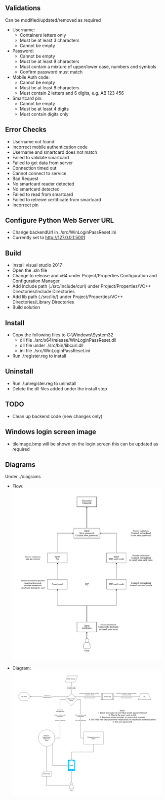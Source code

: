 Validations
------------------------------------------------
Can be modified/updated/removed as required

- Username:
  - Containers letters only
  - Must be at least 3 characters
  - Cannot be empty
- Password:
  - Cannot be empty
  - Must be at least 8 characters
  - Must contain a mixture of upper/lower case, numbers and symbols
  - Confirm password must match
- Mobile Auth code:
  - Cannot be empty
  - Must be at least 8 characters
  - Must contain 2 letters and 6 digits, e.g. AB 123 456
- Smartcard pin:
  - Cannot be empty
  - Must be at least 4 digits
  - Must contain digits only

Error Checks
------------------------------------------------
- Username not found
- Incorrect mobile authentication code
- Username and smartcard does not match
- Failed to validate smartcard
- Failed to get data from server
- Connection timed out
- Cannot connect to service
- Bad Request
- No smartcard reader detected
- No smartcard detected
- Failed to read from smartcard
- Failed to retreive certificate from smartcard
- Incorrect pin

Configure Python Web Server URL
------------------------------------------------
- Change backendUrl in ./src/WinLoginPassReset.ini
- Currently set to http://127.0.0.1:5001

Build
------------------------------------------------
- Install visual studio 2017
- Open the .sln file
- Change to release and x64 under Project/Properties Configuration and Configuration Manager
- Add include path (./src/include/curl) under Project/Properties/VC++ Directories/Include Directories
- Add lib path (./src/lib/) under Project/Properties/VC++ Directories/Library Directories
- Build solution

Install
------------------------------------------------
- Copy the following files to C:\Windows\System32
  - dll file ./src/x64/release/WinLoginPassReset.dll
  - dll file under ./src/bin/libcurl.dll
  - ini file ./src/WinLoginPassReset.ini
- Run .\register.reg to install

Uninstall
------------------------------------------------
- Run .\unregister.reg to uninstall
- Delete the dll files added under the install step

TODO
------------------------------------------------
- Clean up backend code (new changes only)

Windows login screen image
------------------------------------------------
- tileimage.bmp will be shown on the login screen this can be updated as required

Diagrams
------------------------------------------------
Under ./diagrams

- Flow:
![Flow](/diagrams/flow.png)

- Diagram:
![Diagram](/diagrams/passReset.png)

